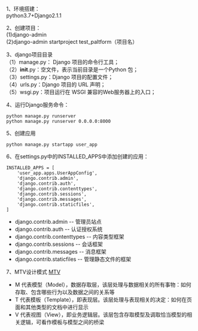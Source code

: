 1、环境搭建：<br>
python3.7+Django2.1.1<br>

2、创建项目：<br>
(1)django-admin<br>
(2)django-admin startproject test_paltform（项目名）<br>

3、django项目目录<br>
（1）manage.py： Django 项目的命令行工具；<br>
（2）__init__.py：空文件，表示当前目录是一个Python 包；<br>
（3）settings.py：Django 项目的配置文件；<br>
（4）urls.py：Django 项目的 URL 声明；<br>
（5）wsgi.py：项目运行在 WSGI 兼容的Web服务器上的入口；<br>

4、运行Django服务命令：
```
python manage.py runserver
python manage.py runserver 0.0.0.0:8000
```

5、创建应用
```
python manage.py startapp user_app
```

6、在settings.py中的INSTALLED_APPS中添加创建的应用：
```
INSTALLED_APPS = [
    'user_app.apps.UserAppConfig',
    'django.contrib.admin',
    'django.contrib.auth',
    'django.contrib.contenttypes',
    'django.contrib.sessions',
    'django.contrib.messages',
    'django.contrib.staticfiles',
]
```
- django.contrib.admin -- 管理员站点
- django.contrib.auth -- 认证授权系统
- django.contrib.contenttypes -- 内容类型框架
- django.contrib.sessions -- 会话框架
- django.contrib.messages -- 消息框架
- django.contrib.staticfiles -- 管理静态文件的框架

7、MTV设计模式
[MTV](https://github.com/willcyc/test_devcyc_demo/blob/master/test_platform/images/MVT%E6%A8%A1%E5%BC%8F.png)
 - M 代表模型（Model），数据存取层，该层处理与数据相关的所有事物：如何存取、包含哪些行为以及数据之间的关系等
 - T 代表模板（Template），即表现层。该层处理与表现相关的决定：如何在页面和其他类型的文档中进行显示
 - V 代表视图（View），即业务逻辑层。该层包含存取模型及调取恰当模型的相关逻辑，可看作模板与模型之间的桥梁

